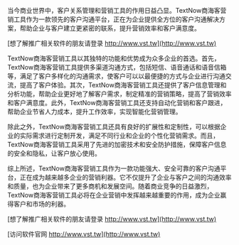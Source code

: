 当今商业世界中，客户关系管理和营销工具的作用日益凸显。TextNow商海客营销工具作为一款领先的客户沟通平台，正在为企业提供全方位的客户沟通解决方案，帮助企业与客户建立更紧密的联系，提升营销效率和客户满意度。

[想了解推广相关软件的朋友请登录 http://www.vst.tw](http://www.vst.tw)

TextNow商海客营销工具以其独特的功能和优势成为众多企业的首选。首先，TextNow商海客营销工具提供多渠道沟通方式，包括短信、语音通话和语音信箱等，满足了客户多样化的沟通需求，使客户可以以最便捷的方式与企业进行沟通交流，提高了客户体验。其次，TextNow商海客营销工具还提供了客户信息管理和分析功能，帮助企业更好地了解客户需求，制定精准的营销策略，提高了营销效率和客户满意度。此外，TextNow商海客营销工具还支持自动化营销和客户跟进，帮助企业节省人力成本，提升工作效率，实现智能化营销管理。

除此之外，TextNow商海客营销工具还具有良好的扩展性和定制性，可以根据企业的实际需求进行定制开发，满足不同行业和企业的个性化营销需求。而且，TextNow商海客营销工具采用了先进的加密技术和安全防护措施，保障客户信息的安全和隐私，让客户放心使用。

综上所述，TextNow商海客营销工具作为一款功能强大、安全可靠的客户沟通平台，正在成为越来越多企业的营销利器。它不仅提升了企业与客户之间的沟通效率和质量，也为企业带来了更多商机和发展空间。随着商业竞争的日益激烈，TextNow商海客营销工具必将在企业营销中发挥越来越重要的作用，成为企业赢得客户和市场的利器。

[想了解推广相关软件的朋友请登录 http://www.vst.tw](http://www.vst.tw)


[访问软件官网 http://www.vst.tw](http://www.vst.tw)
